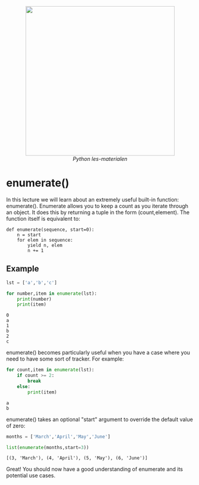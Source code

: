 <center>
    <img src='https://intecbrussel.be/img/logo3.png' width='400px' height='auto'/>
    <br/>
    <em>Python les-materialen</em>
</center>

# enumerate()

In this lecture we will learn about an extremely useful built-in function: enumerate(). Enumerate allows you to keep a count as you iterate through an object. It does this by returning a tuple in the form (count,element). The function itself is equivalent to:

    def enumerate(sequence, start=0):
        n = start
        for elem in sequence:
            yield n, elem
            n += 1

## Example


```python
lst = ['a','b','c']

for number,item in enumerate(lst):
    print(number)
    print(item)
```

    0
    a
    1
    b
    2
    c
    

enumerate() becomes particularly useful when you have a case where you need to have some sort of tracker. For example:


```python
for count,item in enumerate(lst):
    if count >= 2:
        break
    else:
        print(item)
```

    a
    b
    

enumerate() takes an optional "start" argument to override the default value of zero:


```python
months = ['March','April','May','June']

list(enumerate(months,start=3))
```




    [(3, 'March'), (4, 'April'), (5, 'May'), (6, 'June')]



Great! You should now have a good understanding of enumerate and its potential use cases.
